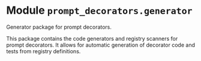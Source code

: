 # Module `prompt_decorators.generator`

Generator package for prompt decorators.

This package contains the code generators and registry scanners for prompt decorators.
It allows for automatic generation of decorator code and tests from registry definitions.

